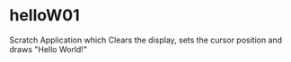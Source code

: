 helloW01
========

Scratch Application which Clears the display, sets the cursor position and draws "Hello World!"
